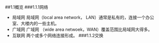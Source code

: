 ##1.1概览
###1.1.1网络
* 局域网
局域网（local area network， LAN）通常是私有的，连接一个办公室、大楼内的一些主机。
* 广域网
广域网 （wide area netwoek，WAN）覆盖范围比局域网大得多。
* 互联网
两个或多个网络连接形成。
###1.1.2交换
